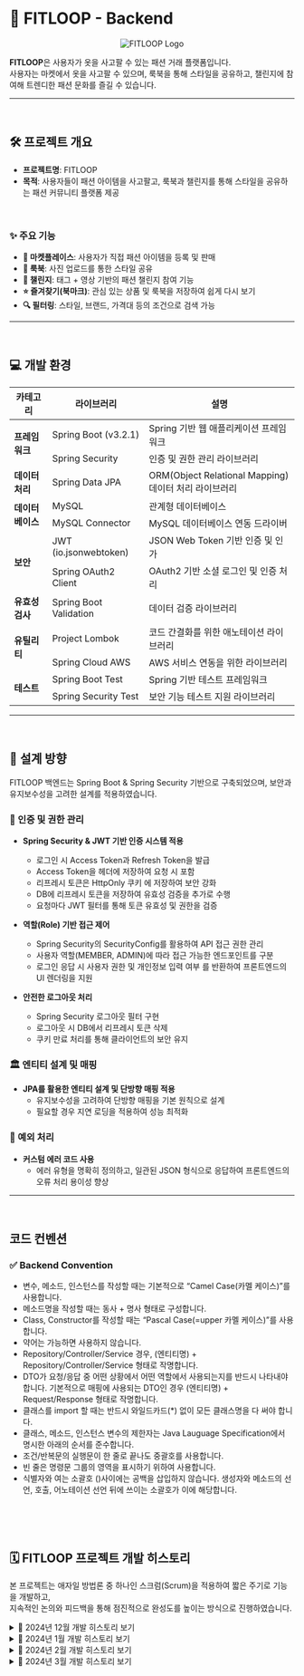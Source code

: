 # 👗 FITLOOP - Backend
<p align="center">
  <img src="https://github.com/user-attachments/assets/b6bb06a6-a87c-4507-8a58-7600ed47b422" alt="FITLOOP Logo">
</p>

**FITLOOP**은 사용자가 옷을 사고팔 수 있는 패션 거래 플랫폼입니다.  
사용자는 마켓에서 옷을 사고팔 수 있으며, 룩북을 통해 스타일을 공유하고, 챌린지에 참여해 트렌디한 패션 문화를 즐길 수 있습니다.

---
<br>

## 🛠️ 프로젝트 개요

- **프로젝트명**: FITLOOP
- **목적**: 사용자들이 패션 아이템을 사고팔고, 룩북과 챌린지를 통해 스타일을 공유하는 패션 커뮤니티 플랫폼 제공

<br>

### ✨ 주요 기능

- **🛒 마켓플레이스**: 사용자가 직접 패션 아이템을 등록 및 판매
- **📸 룩북**: 사진 업로드를 통한 스타일 공유
- **🎥 챌린지**: 태그 + 영상 기반의 패션 챌린지 참여 기능
- **⭐ 즐겨찾기(북마크)**: 관심 있는 상품 및 룩북을 저장하여 쉽게 다시 보기
- **🔍 필터링**: 스타일, 브랜드, 가격대 등의 조건으로 검색 가능

---
<br>

## 💻 개발 환경
<table> 
    <thead> 
        <tr>
            <th>카테고리</th> 
            <th>라이브러리</th> 
            <th>설명</th> 
        </tr> 
    </thead> 
    <tbody> 
        <tr> 
            <td rowspan="2">
                <strong>프레임워크</strong>
            </td> 
            <td>Spring Boot (v3.2.1)</td>  
            <td>Spring 기반 웹 애플리케이션 프레임워크</td> 
        </tr> 
        <tr>    
            <td>Spring Security</td> 
            <td>인증 및 권한 관리 라이브러리</td> 
        </tr> 
        <tr> 
            <td>    
                <strong>데이터 처리</strong>
            </td>
            <td>Spring Data JPA</td> 
            <td>ORM(Object Relational Mapping) 데이터 처리 라이브러리</td>
        </tr> 
        <tr> 
            <td rowspan="2">   
            <strong>데이터베이스</strong></td>    
            <td>MySQL</td> 
            <td>관계형 데이터베이스</td> 
        </tr> 
        <tr> 
            <td>MySQL Connector</td>
            <td>MySQL 데이터베이스 연동 드라이버</td>
        </tr> 
        <tr> 
            <td rowspan="2">
                <strong>보안</strong>
            </td> 
            <td>JWT (io.jsonwebtoken)</td>
            <td>JSON Web Token 기반 인증 및 인가</td> 
        </tr> 
        <tr> 
            <td>Spring OAuth2 Client</td> 
            <td>OAuth2 기반 소셜 로그인 및 인증 처리</td> 
        </tr> 
        <tr> 
            <td>
                <strong>유효성 검사</strong>
            </td> 
            <td>Spring Boot Validation</td> 
            <td>데이터 검증 라이브러리</td> 
        </tr> 
        <tr> 
            <td rowspan="2">
                <strong>유틸리티</strong>
            </td> 
            <td>Project Lombok</td>
            <td>코드 간결화를 위한 애노테이션 라이브러리</td>
        </tr> 
            <tr> 
                <td>Spring Cloud AWS</td>
                <td>AWS 서비스 연동을 위한 라이브러리</td>
            </tr> 
        <tr> 
            <td rowspan="2">
                <strong>테스트</strong>
            </td> 
            <td>Spring Boot Test</td> 
            <td>Spring 기반 테스트 프레임워크</td> 
        </tr> 
        <tr> 
            <td>Spring Security Test</td>
            <td>보안 기능 테스트 지원 라이브러리</td> 
        </tr> 
    </tbody> 
</table>


---

<br>

## 🚀 설계 방향

FITLOOP 백엔드는 Spring Boot & Spring Security 기반으로 구축되었으며, 보안과 유지보수성을 고려한 설계를 적용하였습니다.

### 🔐 인증 및 권한 관리
- **Spring Security & JWT 기반 인증 시스템 적용**
    - 로그인 시 Access Token과 Refresh Token을 발급
    - Access Token을 헤더에 저장하여 요청 시 포함
    - 리프레시 토큰은 HttpOnly 쿠키 에 저장하여 보안 강화 
    - DB에 리프레시 토큰을 저장하여 유효성 검증을 추가로 수행 
    - 요청마다 JWT 필터를 통해 토큰 유효성 및 권한을 검증

- **역할(Role) 기반 접근 제어**
    - Spring Security의 SecurityConfig를 활용하여 API 접근 권한 관리
    - 사용자 역할(MEMBER, ADMIN)에 따라 접근 가능한 엔드포인트를 구분
    - 로그인 응답 시 사용자 권한 및 개인정보 입력 여부 를 반환하여 프론트엔드의 UI 렌더링을 지원

- **안전한 로그아웃 처리**
    - Spring Security 로그아웃 필터 구현
    - 로그아웃 시 DB에서 리프레시 토큰 삭제
    - 쿠키 만료 처리를 통해 클라이언트의 보안 유지

### 🏛️ 엔티티 설계 및 매핑
- **JPA를 활용한 엔티티 설계 및 단방향 매핑 적용**
    - 유지보수성을 고려하여 단방향 매핑을 기본 원칙으로 설계
    - 필요할 경우 지연 로딩을 적용하여 성능 최적화

### 🚨 예외 처리

- **커스텀 에러 코드 사용**
    - 에러 유형을 명확히 정의하고, 일관된 JSON 형식으로 응답하여 프론트엔드의 오류 처리 용이성 향상


---

<br>

## 코드 컨벤션

### ✅ Backend Convention
- 변수, 메소드, 인스턴스를 작성할 때는 기본적으로 “Camel Case(카멜 케이스)”를 사용합니다.
- 메소드명을 작성할 때는 동사 + 명사 형태로 구성합니다.
- Class, Constructor를 작성할 때는 “Pascal Case(=upper 카멜 케이스)”를 사용합니다.
- 약어는 가능하면 사용하지 않습니다. 
- Repository/Controller/Service 경우, (엔티티명) + Repository/Controller/Service 형태로 작명합니다.
- DTO가 요청/응답 중 어떤 상황에서 어떤 역할에서 사용되는지를 반드시 나타내야 합니다.
  기본적으로 매핑에 사용되는 DTO인 경우 (엔티티명) + Request/Response 형태로 작명합니다.
- 클래스를 import 할 때는 반드시 와일드카드(*) 없이 모든 클래스명을 다 써야 합니다.
- 클래스, 메소드, 인스턴스 변수의 제한자는 Java Lauguage Specification에서 명시한 아래의 순서를 준수합니다.
- 조건/반복문의 실행문이 한 줄로 끝나도 중괄호를 사용합니다.
- 빈 줄은 명령문 그룹의 영역을 표시하기 위하여 사용합니다.
- 식별자와 여는 소괄호 ()사이에는 공백을 삽입하지 않습니다.
  생성자와 메소드의 선언, 호출, 어노테이션 선언 뒤에 쓰이는 소괄호가 이에 해당합니다.

<br>
<br>
<br>

## 🗓️ FITLOOP 프로젝트 개발 히스토리

본 프로젝트는 애자일 방법론 중 하나인 스크럼(Scrum)을 적용하여 짧은 주기로 기능을 개발하고,<br> 지속적인 논의와 피드백을 통해 점진적으로 완성도를 높이는 방식으로 진행하였습니다.


<details>
  <summary>📅 2024년 12월 개발 히스토리 보기</summary>

| 날짜 | 작업 내용 |
|------|-----------|
| 12.20 | 프로젝트 구조 설계 시작, 기능 구상 |
| 12.21 | 프로젝트 기능 기획 |
| 12.23 | 프로젝트 상세 기능 기획 |
| 12.24 | 프로젝트명 확정(FitLoop), 컨벤션 논의 |
| 12.26 | ERD 논의 시작 |
| 12.27 | 로고 제작, 테이블 구성 논의 |
| 12.28 | 이미지 정책, 구독 서비스, Enum 논의 |
| 12.29 | 상태 이력 테이블 필요성 검토 |
| 12.30 | ERD 구현 및 관계 설정, 배송지 테이블 추가 |
| 12.31 | 구독형 서비스 논의 |

</details>

<details>
  <summary>📅 2024년 1월 개발 히스토리 보기</summary>

| 날짜 | 작업 내용 |
|------|-----------|
| 01.02 | 개발 일정 수립, JWT/SSR/Middleware 정리 |
| 01.03 | Gradle 설정, 예외 처리 설계 |
| 01.04 | 로고 및 GitHub 라벨 확정 |
| 01.05 | 이슈/PR 템플릿 작성, AWS 및 쿠버네티스 학습 |
| 01.06 | Ant Design 학습, 피그마 초안 |
| 01.07 | 인증/인가 구조, HttpOnly 쿠키 정리 |
| 01.08 | JWT와 SSR/CSR 개념 비교 |
| 01.09 | ESLint 대응, 이미지 최적화 논의 |
| 01.10 | 리프레시 토큰 구조, 삭제 처리 논의 |
| 01.11 | JWT 로그인 로직 구성, 토큰 저장 전략 수립, 캐시(redis) 대해 논의 |
| 01.12 | 회원 상태(status), @Transactional 처리 논의 |
| 01.13 | 테이블 통합 vs 분리 → 분리 설계 선택 |
| 01.14 | JWT 기반 코드 구현 시작 |
| 01.15 | Axios 도입, JSON 전송 방식 결정 |
| 01.16 | API 명세서 및 버튼 UI 기획 |
| 01.17 | 계정 정보 페이지 개발 |
| 01.19 | 시스템 기능 구현 내용 정리 |
| 01.20 | 공통 에러 코드 및 전역 예외 처리 구성 |
| 01.21 | 사용자 정의 예외 클래스 정리 |
| 01.22 | Spring Security 필터 설정 논의 |
| 01.23 | CORS 설정 및 토큰 로직 정리 |
| 01.24 | RefreshToken 로직 개발 시작 |
| 01.25 | 프론트 상태 관리, 진행률 UI 구성 |
| 01.26 | 회원가입 유효성 검사 추가 |
| 01.27 | 사용자 정의 에러 반환 방식 정리 |

</details>

<details>
  <summary>📅 2024년 2월 개발 히스토리 보기</summary>

| 날짜 | 작업 내용 |
|------|-----------|
| 02.14 | Enum/Boolean 필드 설계, 생일 예외 처리 개선 |
| 02.21 | 로그인 후 개인정보 입력 여부 분기 설계 |
| 02.23 | JWT 필터 permitAll 이슈 해결 방식 논의 |
| 02.24 | 마이페이지 설계, 로그아웃 필터 개발 |
| 02.25 | 로그아웃 필터 완성, 마이페이지 UI 구성 |
| 02.26 | 상품 도메인 기획 및 등록/목록 페이지 분배 |
| 02.28 | 공통 색상 시스템 구축, 광고 이미지 연동 설계 |

</details>

<details>
  <summary>📅 2024년 3월 개발 히스토리 보기</summary>

| 날짜 | 작업 내용 |
|------|-----------|
| 03.03 | Tailwind 및 스크롤바 스타일 개선 |
| 03.04 | 카테고리 UI 및 페이지 이동 로직 구현, AWS 진행 |
| 03.08 | 상품 등록 시 카테고리 선택 UI 논의 |
| 03.11 | UserDetails ID 이슈 해결, 개인정보 입력 UI 보완 |
| 03.12 | S3 광고 이미지 연동 컨트롤러 설계, 마이페이지 구성 |
| 03.13 | URL 명칭 통일, 회원가입 UX 개선, 사용자 통계 테이블 설계 |

</details>
